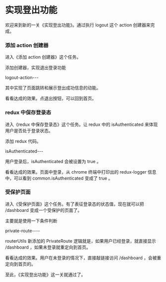 # 实现登出功能

欢迎来到新的一关《实现登出功能》。通过执行 logout 这个 action 创建器来完成。

### 添加 action 创建器

进入《添加 action 创建器》这个任务。

添加创建器，实现退出登录功能

logout-action---

其中实现了页面跳转和展示登出成功信息的动能。

看看达成的效果。点退出按钮，可以回到首页。

### redux 中保存登录态

进入《redux 中保存登录态》这个任务。让 redux 中的 isAuthenticated 来体现用户是否处于登录状态。

添加 redux 代码。

isAuthenticated---

用户登录后，isAuthenticated 会被设置为 true 。

看看达成的效果。页面中登录，从 chrome 终端中打印出的 redux-logger 信息中，可以看到 common.isAuthenticated 变成了 true 。

### 受保护页面

进入《受保护页面》这个任务。有了表征登录态的状态值，现在就可以把 /dashboard 变成一个受保护的页面了。

主要就是使用一下条件判断

private-route----

routerUtils 新添加的 PrivateRoute 逻辑就是，如果用户已经登录，就直接显示 /dashboard ，如果未登录就重定向到首页。

看看达成的效果。用户在未登录的情况下，直接敲链接访问 /dashboard ，会被重定向到首页的。

至此，《实现登出功能》这一关就通过了。
